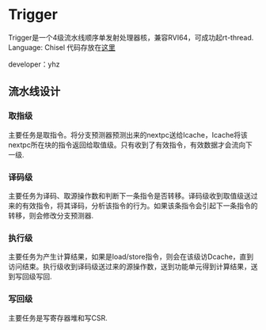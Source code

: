 # Trigger

Trigger是一个4级流水线顺序单发射处理器核，兼容RVI64，可成功起rt-thread.
Language: Chisel
代码存放在[这里](https://github.com/yuhanzhu612/Trigger/tree/super_scalar/projects/chisel_cpu_diff/src/main/scala)

developer：yhz


## 流水线设计

### 取指级

主要任务是取指令。将分支预测器预测出来的nextpc送给Icache，Icache将该nextpc所在块的指令返回给取值级。只有收到了有效指令，有效数据才会流向下一级.

### 译码级

主要任务为译码、取源操作数和判断下一条指令是否转移。译码级收到取值级送过来的有效指令，将其译码，分析该指令的行为。如果该条指令会引起下一条指令的转移，则会修改分支预测器.

### 执行级

主要任务为产生计算结果，如果是load/store指令，则会在该级访Dcache，直到访问结束。执行级收到译码级送过来的源操作数，送到功能单元得到计算结果，送到写回级写回.

### 写回级

主要任务是写寄存器堆和写CSR.

